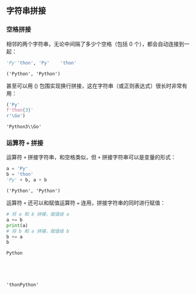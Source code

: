 ## 字符串拼接

### 空格拼接

相邻的两个字符串，无论中间隔了多少个空格（包括 0 个），都会自动连接到一起：


```python
'Py''thon', 'Py'    'thon'
```




    ('Python', 'Python')



甚至可以用 () 包围实现换行拼接，这在字符串（或正则表达式）很长时非常有用：


```python
('Py'
f'thon{3}'
r'\Go')
```




    'Python3\\Go'



### 运算符 `+` 拼接

运算符 `+` 拼接字符串，和空格类似，但 `+` 拼接字符串可以是变量的形式：


```python
a = 'Py'
b = 'thon'
'Py' + b, a + b
```




    ('Python', 'Python')



运算符 `+` 还可以和赋值运算符 `=` 连用，拼接字符串的同时进行赋值：


```python
# 将 a 和 b 拼接，赋值给 a
a += b
print(a)
# 将 b 和 a 拼接，赋值给 b
b += a
b
```

    Python
    




    'thonPython'


